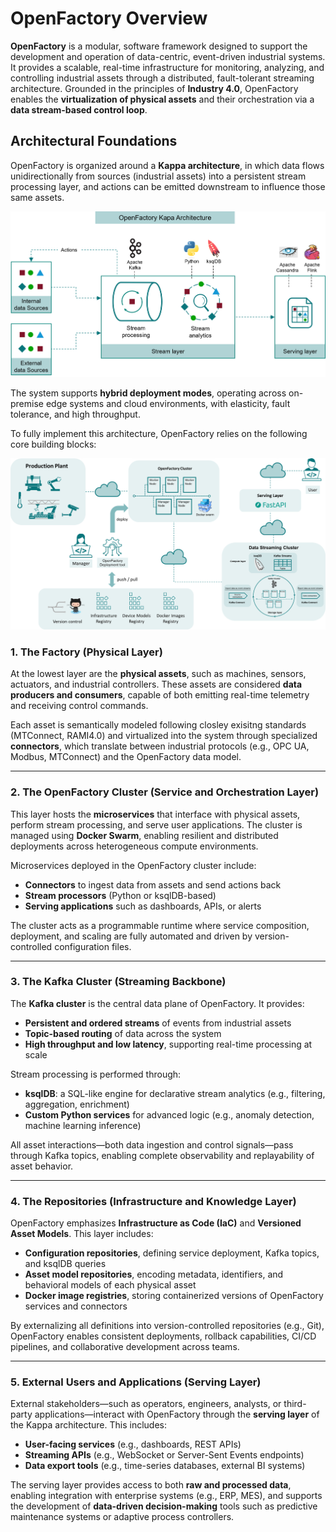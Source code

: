 # OpenFactory Overview

**OpenFactory** is a modular, software framework designed to support the development and operation of data-centric, event-driven industrial systems. It provides a scalable, real-time infrastructure for monitoring, analyzing, and controlling industrial assets through a distributed, fault-tolerant streaming architecture. Grounded in the principles of **Industry 4.0**, OpenFactory enables the **virtualization of physical assets** and their orchestration via a **data stream-based control loop**.

## Architectural Foundations

OpenFactory is organized around a **Kappa architecture**, in which data flows unidirectionally from sources (industrial assets) into a persistent stream processing layer, and actions can be emitted downstream to influence those same assets. 

![OpenFactory Kapa Architecture](../_static/images/OFA-Kapa.png)

The system supports **hybrid deployment modes**, operating across on-premise edge systems and cloud environments, with elasticity, fault tolerance, and high throughput.

To fully implement this architecture, OpenFactory relies on the following core building blocks:

![OpenFactory Building Blocs](../_static/images/OFAArchitecture.png)

### 1. The Factory (Physical Layer)

At the lowest layer are the **physical assets**, such as machines, sensors, actuators, and industrial controllers. These assets are considered **data producers and consumers**, capable of both emitting real-time telemetry and receiving control commands.

Each asset is semantically modeled following closley exisitng standards (MTConnect, RAMI4.0) and virtualized into the system through specialized **connectors**, which translate between industrial protocols (e.g., OPC UA, Modbus, MTConnect) and the OpenFactory data model.

---

### 2. The OpenFactory Cluster (Service and Orchestration Layer)

This layer hosts the **microservices** that interface with physical assets, perform stream processing, and serve user applications. The cluster is managed using **Docker Swarm**, enabling resilient and distributed deployments across heterogeneous compute environments.

Microservices deployed in the OpenFactory cluster include:

* **Connectors** to ingest data from assets and send actions back
* **Stream processors** (Python or ksqlDB-based)
* **Serving applications** such as dashboards, APIs, or alerts

The cluster acts as a programmable runtime where service composition, deployment, and scaling are fully automated and driven by version-controlled configuration files.

---

### 3. The Kafka Cluster (Streaming Backbone)

The **Kafka cluster** is the central data plane of OpenFactory. It provides:

* **Persistent and ordered streams** of events from industrial assets
* **Topic-based routing** of data across the system
* **High throughput and low latency**, supporting real-time processing at scale

Stream processing is performed through:

* **ksqlDB**: a SQL-like engine for declarative stream analytics (e.g., filtering, aggregation, enrichment)
* **Custom Python services** for advanced logic (e.g., anomaly detection, machine learning inference)

All asset interactions—both data ingestion and control signals—pass through Kafka topics, enabling complete observability and replayability of asset behavior.

---

### 4. The Repositories (Infrastructure and Knowledge Layer)

OpenFactory emphasizes **Infrastructure as Code (IaC)** and **Versioned Asset Models**. This layer includes:

* **Configuration repositories**, defining service deployment, Kafka topics, and ksqlDB queries
* **Asset model repositories**, encoding metadata, identifiers, and behavioral models of each physical asset
* **Docker image registries**, storing containerized versions of OpenFactory services and connectors

By externalizing all definitions into version-controlled repositories (e.g., Git), OpenFactory enables consistent deployments, rollback capabilities, CI/CD pipelines, and collaborative development across teams.

---

### 5. External Users and Applications (Serving Layer)

External stakeholders—such as operators, engineers, analysts, or third-party applications—interact with OpenFactory through the **serving layer** of the Kappa architecture. This includes:

* **User-facing services** (e.g., dashboards, REST APIs)
* **Streaming APIs** (e.g., WebSocket or Server-Sent Events endpoints)
* **Data export tools** (e.g., time-series databases, external BI systems)

The serving layer provides access to both **raw and processed data**, enabling integration with enterprise systems (e.g., ERP, MES), and supports the development of **data-driven decision-making** tools such as predictive maintenance systems or adaptive process controllers.
